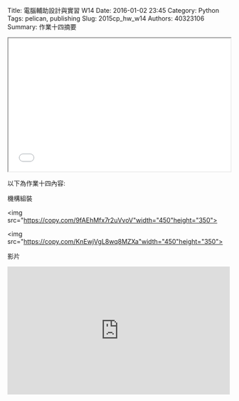 Title: 電腦輔助設計與實習  W14
Date: 2016-01-02 23:45
Category: Python
Tags: pelican, publishing
Slug: 2015cp_hw_w14
Authors: 40323106
Summary: 作業十四摘要

<iframe src="40323106_cp_w14_p.html" width="500" height="300"></iframe>

以下為作業十四內容:

  機構組裝
  
<img src="https://copy.com/9fAEhMfx7r2uVvoV"width="450"height="350">

<img src="https://copy.com/KnEwjVgL8wq8MZXa"width="450"height="350">

影片
<p>
<iframe src="https://player.vimeo.com/video/150563381" width="500" height="288" frameborder="0" webkitallowfullscreen mozallowfullscreen allowfullscreen></iframe>
</p>

  

